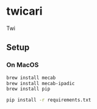 # twicari
Twi

## Setup
### On MacOS
```bash
brew install mecab
brew install mecab-ipadic
brew install pip

pip install -r requirements.txt
```